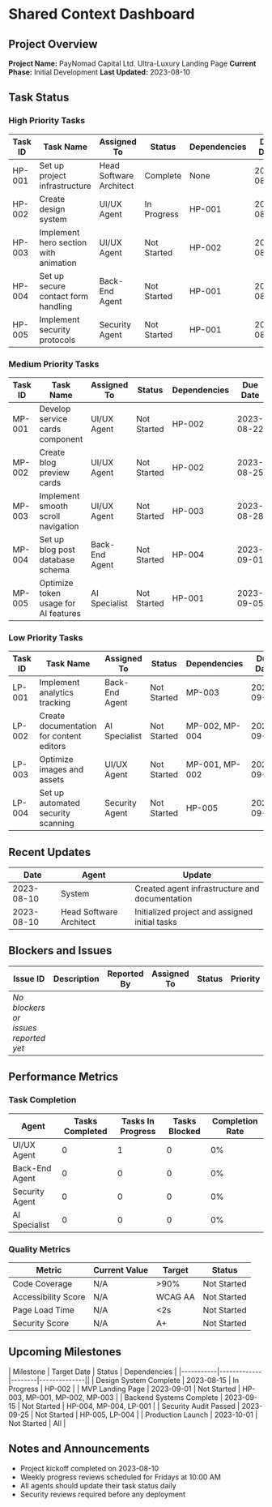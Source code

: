 # Shared Context Dashboard

## Project Overview

**Project Name:** PayNomad Capital Ltd. Ultra-Luxury Landing Page
**Current Phase:** Initial Development
**Last Updated:** 2023-08-10

## Task Status

### High Priority Tasks

| Task ID | Task Name | Assigned To | Status | Dependencies | Due Date |
|---------|-----------|-------------|--------|--------------|----------|
| HP-001 | Set up project infrastructure | Head Software Architect | Complete | None | 2023-08-05 |
| HP-002 | Create design system | UI/UX Agent | In Progress | HP-001 | 2023-08-15 |
| HP-003 | Implement hero section with animation | UI/UX Agent | Not Started | HP-002 | 2023-08-20 |
| HP-004 | Set up secure contact form handling | Back-End Agent | Not Started | HP-001 | 2023-08-18 |
| HP-005 | Implement security protocols | Security Agent | Not Started | HP-001 | 2023-08-25 |

### Medium Priority Tasks

| Task ID | Task Name | Assigned To | Status | Dependencies | Due Date |
|---------|-----------|-------------|--------|--------------|----------|
| MP-001 | Develop service cards component | UI/UX Agent | Not Started | HP-002 | 2023-08-22 |
| MP-002 | Create blog preview cards | UI/UX Agent | Not Started | HP-002 | 2023-08-25 |
| MP-003 | Implement smooth scroll navigation | UI/UX Agent | Not Started | HP-003 | 2023-08-28 |
| MP-004 | Set up blog post database schema | Back-End Agent | Not Started | HP-004 | 2023-09-01 |
| MP-005 | Optimize token usage for AI features | AI Specialist | Not Started | HP-001 | 2023-09-05 |

### Low Priority Tasks

| Task ID | Task Name | Assigned To | Status | Dependencies | Due Date |
|---------|-----------|-------------|--------|--------------|----------|
| LP-001 | Implement analytics tracking | Back-End Agent | Not Started | MP-003 | 2023-09-10 |
| LP-002 | Create documentation for content editors | AI Specialist | Not Started | MP-002, MP-004 | 2023-09-15 |
| LP-003 | Optimize images and assets | UI/UX Agent | Not Started | MP-001, MP-002 | 2023-09-12 |
| LP-004 | Set up automated security scanning | Security Agent | Not Started | HP-005 | 2023-09-20 |

## Recent Updates

| Date | Agent | Update |
|------|-------|--------|
| 2023-08-10 | System | Created agent infrastructure and documentation |
| 2023-08-10 | Head Software Architect | Initialized project and assigned initial tasks |

## Blockers and Issues

| Issue ID | Description | Reported By | Assigned To | Status | Priority |
|----------|-------------|-------------|-------------|--------|----------|
| *No blockers or issues reported yet* |

## Performance Metrics

### Task Completion

| Agent | Tasks Completed | Tasks In Progress | Tasks Blocked | Completion Rate |
|-------|-----------------|-------------------|---------------|----------------|
| UI/UX Agent | 0 | 1 | 0 | 0% |
| Back-End Agent | 0 | 0 | 0 | 0% |
| Security Agent | 0 | 0 | 0 | 0% |
| AI Specialist | 0 | 0 | 0 | 0% |

### Quality Metrics

| Metric | Current Value | Target | Status |
|--------|---------------|--------|--------|
| Code Coverage | N/A | >90% | Not Started |
| Accessibility Score | N/A | WCAG AA | Not Started |
| Page Load Time | N/A | <2s | Not Started |
| Security Score | N/A | A+ | Not Started |

## Upcoming Milestones

| Milestone | Target Date | Status | Dependencies |
|-----------|-------------|--------|--------------||
| Design System Complete | 2023-08-15 | In Progress | HP-002 |
| MVP Landing Page | 2023-09-01 | Not Started | HP-003, MP-001, MP-002, MP-003 |
| Backend Systems Complete | 2023-09-15 | Not Started | HP-004, MP-004, LP-001 |
| Security Audit Passed | 2023-09-25 | Not Started | HP-005, LP-004 |
| Production Launch | 2023-10-01 | Not Started | All |

## Notes and Announcements

- Project kickoff completed on 2023-08-10
- Weekly progress reviews scheduled for Fridays at 10:00 AM
- All agents should update their task status daily
- Security reviews required before any deployment

